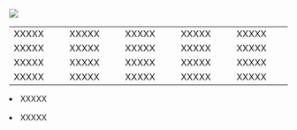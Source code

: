![](https://qcloudimg.tencent-cloud.cn/raw/f6ce8f847efc7c1ad621ce1341c434b6.png)


<table>
   <tr>
      <td width="375px">XXXXX</td>
      <td width="375px">XXXXX</td>
      <td width="375px">XXXXX</td>
      <td width="375px">XXXXX</td>
      <td width="375px">XXXXX</td>
   </tr>
   <tr>
      <td>XXXXX</td>
      <td>XXXXX</td>
      <td>XXXXX</td>
      <td>XXXXX</td>
      <td>XXXXX</td>
   </tr>
   <tr>
      <td>XXXXX</td>
      <td>XXXXX</td>
      <td>XXXXX</td>
      <td>XXXXX</td>
      <td>XXXXX</td>
   </tr>
   <tr>
      <td>XXXXX</td>
      <td>XXXXX</td>
      <td>XXXXX</td>
      <td>XXXXX</td>
      <td>XXXXX</td>
   </tr>
</table>

<li>XXXXX</li><br><li>XXXXX</li><br>

